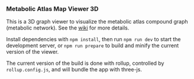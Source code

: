 ### Metabolic Atlas Map Viewer 3D

This is a 3D graph viewer to visualize the metabolic atlas compound graph (metabolic network). See the [wiki](../../wiki) for more details.

Install dependencies with `npm install`, then run `npm run dev` to start the
development server, or `npm run prepare` to build and minify the
current version of the viewer.

The current version of the build is done with rollup, controlled by
`rollup.config.js`, and will bundle the app with three-js.
